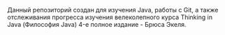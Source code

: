 Данный репозиторий создан для изучения Java, работы с Git, а также отслеживания прогресса изучения велеколепного курса Thinking in Java (Философия Java) 4-е полное издание - Брюса Экеля.
